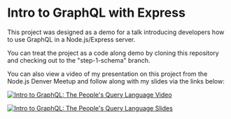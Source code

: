 # Intro to GraphQL with Express

This project was designed as a demo for a talk introducing developers how to use GraphQL in a Node.js/Express server.

You can treat the project as a code along demo by cloning this repository and checking out to the "step-1-schema" branch.

You can also view a video of my presentation on this project from the Node.js Denver Meetup and follow along with my slides via the links below:

[![Intro to GraphQL: The People's Query Language Video](https://i.imgur.com/EQ0BrgX.png)](http://www.youtube.com/watch?v=1sSizCGqcwY "Intro to GraphQL: The People's Query Language")

[![Intro to GraphQL: The People's Query Language Slides](https://i.imgur.com/dY2aSmP.png)](https://docs.google.com/presentation/d/e/2PACX-1vQRaceX0N7eNwArXpdU3n7xQNBgENydShseH5PaCOo8zzkFuKtZcz6A4guH-HMfdSXfweJ8uUd2yCbU/pub?start=false&loop=false&delayms=3000)

### 
